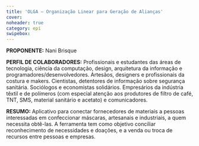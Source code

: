 ```yaml
---
title: 'OLGA – Organização Linear para Geração de Alianças'
cover: 
noheader: true
category: epi
swipebox: 
---
```

  
**PROPONENTE:**
Nani Brisque
  
**PERFIL DE COLABORADORES:** Profissionais e estudantes das áreas de tecnologia, ciência da computação, design, arquitetura da informação e programadores/desenvolvedores. Artesãos, designers e profissionais da costura e makers. Cientistas, detentores de informação sobre segurança sanitária. Sociólogos e economistas solidários. Empresários da indústria têxtil e de polímeros (com especial atenção aos produtores de filtro de café, TNT, SMS, material sanitário e acetato) e comunicadores.
  
**RESUMO:**
Aplicativo para conectar fornecedores de materiais a pessoas interessadas em confeccionar máscaras, artesanais e industriais, a quem necessita obtê-las.
A ferramenta tem como objetivo conciliar reconhecimento de necessidades e doações, e a venda ou troca de recursos entre pessoas e empresas.
